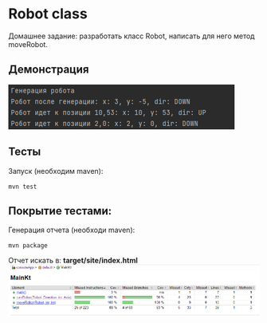 # Robot class
Домашнее задание: разработать класс Robot,
написать для него метод moveRobot.
## Демонстрация
![alt demo](https://github.com/vladnov138/kotlin_practice/blob/main/Robot/assets/demo.png)
## Тесты
Запуск (необходим maven):
```
mvn test
```
## Покрытие тестами:
Генерация отчета (необходи maven):
```
mvn package
```
Отчет искать в: **target/site/index.html**
![alt coverage](https://github.com/vladnov138/kotlin_practice/blob/main/Robot/assets/coverage.png)